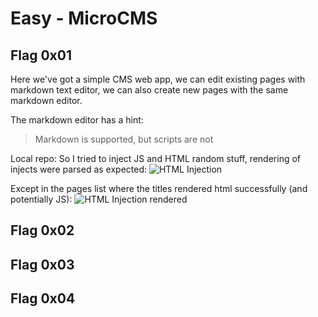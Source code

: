 # Easy - MicroCMS

## Flag 0x01

Here we've got a simple CMS web app, we can edit existing pages with markdown text editor, we can also create new pages with the same markdown editor.

The markdown editor has a hint:
> Markdown is supported, but scripts are not

Local repo:
So I tried to inject JS and HTML random stuff, rendering of injects were parsed as expected:
![HTML Injection](../../static/2024-09-17_12-27.png)

Except in the pages list where the titles rendered html successfully (and potentially JS):
![HTML Injection rendered](../../static/2024-09-17_13-18.png)

## Flag 0x02
## Flag 0x03
## Flag 0x04